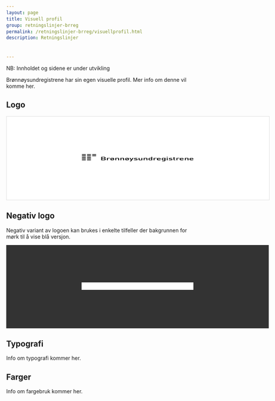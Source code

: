 ```yaml
---
layout: page
title: Visuell profil
group: retningslinjer-brreg
permalink: /retningslinjer-brreg/visuellprofil.html
description: Retningslinjer


---
```


<div id="alert-no-arrow" class="a-message a-message-error a-message--arrow-off a-message--fullwidth mb-2 a-py-minus-1">
  NB: Innholdet og sidene er under utvikling
</div>

<p class="a-leadText a-fontBold">Brønnøysundregistrene har sin egen visuelle profil. Mer info om denne vil komme her.</p>

## Logo

<div style="background: #fff; border: 1px solid #ddd; width: 100%; padding: 100px; text-align: center;"><img style="width: 300px; margin: auto;" alt="" src="../images/brreg.svg" height="20" width="132"></div>

## Negativ logo

Negativ variant av logoen kan brukes i enkelte tilfeller der bakgrunnen for mørk til å vise blå versjon.

<div style="background: #333; width: 100%; padding: 100px; text-align: center;"><img style="width: 300px; margin: auto;" alt="" src="../images/brreg-white.svg" height="20" width="132"></div>

## Typografi

Info om typografi kommer her.

## Farger

Info om fargebruk kommer her.
